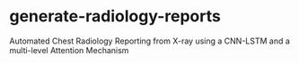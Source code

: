 # generate-radiology-reports
Automated Chest Radiology Reporting from X-ray using a CNN-LSTM and a multi-level Attention Mechanism
